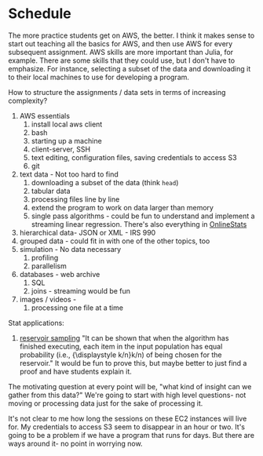 # Schedule

The more practice students get on AWS, the better.
I think it makes sense to start out teaching all the basics for AWS, and then use AWS for every subsequent assignment.
AWS skills are more important than Julia, for example.
There are some skills that they could use, but I don't have to emphasize.
For instance, selecting a subset of the data and downloading it to their local machines to use for developing a program.

How to structure the assignments / data sets in terms of increasing complexity?

1. AWS essentials
    1. install local aws client
    1. bash
    1. starting up a machine
    1. client-server, SSH
    1. text editing, configuration files, saving credentials to access S3
    2. git
2. text data - Not too hard to find
    1. downloading a subset of the data (think `head`)
    1. tabular data
    1. processing files line by line
    2. extend the program to work on data larger than memory
    3. single pass algorithms - could be fun to understand and implement a streaming linear regression.
        There's also everything in [OnlineStats](https://joshday.github.io/OnlineStats.jl/latest/)
3. hierarchical data- JSON or XML - IRS 990
3. grouped data - could fit in with one of the other topics, too
4. simulation - No data necessary
    1. profiling
    2. parallelism
5. databases - web archive
    1. SQL
    2. joins - streaming would be fun
6. images / videos - 
    1. processing one file at a time

Stat applications:

1. [reservoir sampling](https://en.wikipedia.org/wiki/Reservoir_sampling) 
    "It can be shown that when the algorithm has finished executing, each item in the input population has equal probability (i.e., {\displaystyle k/n}k/n) of being chosen for the reservoir."
    It would be fun to prove this, but maybe better to just find a proof and have students explain it.


The motivating question at every point will be, "what kind of insight can we gather from this data?"
We're going to start with high level questions- not moving or processing data just for the sake of processing it.

It's not clear to me how long the sessions on these EC2 instances will live for.
My credentials to access S3 seem to disappear in an hour or two.
It's going to be a problem if we have a program that runs for days.
But there are ways around it- no point in worrying now.


